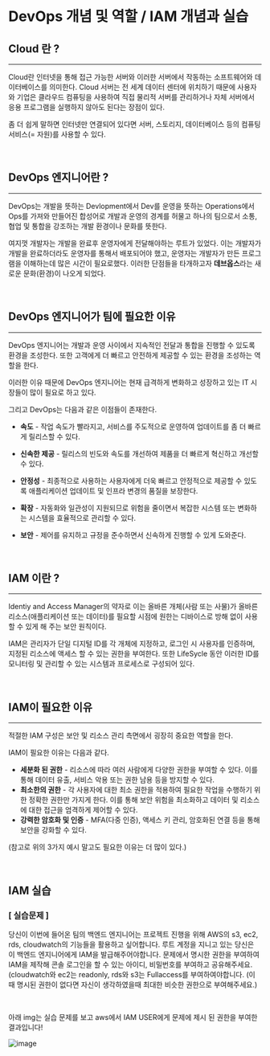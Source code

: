 # **DevOps 개념 및 역할 / IAM 개념과 실습**


## **Cloud 란 ?**
---
Cloud란 인터넷을 통해 접근 가능한 서버와 이러한 서버에서 작동하는 소프트웨어와 데이터베이스를 의미한다. Cloud 서버는 전 세계 데이터 센터에 위치하기 때문에 사용자와 기업은 클라우드 컴퓨팅을 사용하여 직접 물리적 서버를 관리하거나 자체 서버에서 응용 프로그램을 실행하지 않아도 된다는 장점이 있다.

좀 더 쉽게 말하면 인터넷만 연결되어 있다면 서버, 스토리지, 데이터베이스 등의 컴퓨팅 서비스(= 자원)를 사용할 수 있다.

<br>

## **DevOps 엔지니어란 ?**
---
DevOps는 개발을 뜻하는 Devlopment에서 Dev를 운영을 뜻하는 Operations에서 Ops를 가져와 만들어진 합성어로 개발과 운영의 경계를 허물고 하나의 팀으로서 소통, 협업 및 통합을 강조하는 개발 환경이나 문화를 뜻한다.

여지껏 개발자는 개발을 완료후 운영자에게 전달해야하는 루트가 있었다. 이는 개발자가 개발을 완료하더라도 운영자를 통해서 배포되어야 했고, 운영자는 개발자가 만든 프로그램을 이해하는데 많은 시간이 필요로했다. 이러한 단점들을 타개하고자 **데브옵스**라는 새로운 문화(환경)이 나오게 되었다.

<br>

## **DevOps 엔지니어가 팀에 필요한 이유**
---
DevOps 엔지니어는 개발과 운영 사이에서 지속적인 전달과 통합을 진행할 수 있도록 환경을 조성한다. 또한 고객에게 더 빠르고 안전하게 제공할 수 있는 환경을 조성하는 역할을 한다.

이러한 이유 때문에 DevOps 엔지니어는 현재 급격하게 변화하고 성장하고 있는 IT 시장들이 많이 필요로 하고 있다.

그리고 DevOps는 다음과 같은 이점들이 존재한다.

- **속도** - 작업 속도가 빨라지고, 서비스를 주도적으로 운영하여 업데이트를 좀 더 빠르게 릴리스할 수 있다.

- **신속한 제공** - 릴리스의 빈도와 속도를 개선하여 제품을 더 빠르게 혁신하고 개선할 수 있다.

- **안정성** - 최종적으로 사용하는 사용자에게 더욱 빠르고 안정적으로 제공할 수 있도록 애플리케이션 업데이트 및 인프라 변경의 품질을 보장한다.

- **확장** - 자동화와 일관성이 지원되므로 위험을 줄이면서 복잡한 시스템 또는 변화하는 시스템을 효율적으로 관리할 수 있다.

- **보안** - 제어를 유지하고 규정을 준수하면서 신속하게 진행할 수 있게 도와준다.

<br>

## **IAM 이란 ?**
---
Identiy and Access Manager의 약자로 이는 올바른 개체(사람 또는 사물)가 올바른 리소스(애플리케이션 또는 데이터)를 필요할 시점에 원한는 디바이스로 방해 없이 사용할 수 있게 해 주는 보안 원칙이다. 

IAM은 관리자가 단일 디지털 ID를 각 개체에 지정하고, 로그인 시 사용자를 인증하며, 지정된 리소스에 액세스 할 수 있는 권한을 부여한다. 또한 LifeSycle 동안 이러한 ID를 모니터링 및 관리할 수 있는 시스템과 프로세스로 구성되어 있다.

<br>

## **IAM이 필요한 이유**
---
적절한 IAM 구성은 보안 및 리소스 관리 측면에서 굉장히 중요한 역할을 한다.

IAM이 필요한 이유는 다음과 같다.

- **세분화 된 권한** - 리소스에 따라 여러 사람에게 다양한 권한을 부여할 수 있다. 이를 통해 데이터 유출, 서비스 악용 또는 권한 남용 등을 방지할 수 있다.
- **최소한의 권한** - 각 사용자에 대한 최소 권한을 적용하여 필요한 작업을 수행하기 위한 정확한 권한만 가지게 한다. 이를 통해 보안 위험을 최소화하고 데이터 및 리소스에 대한 접근을 엄격하게 제어할 수 있다.
- **강력한 암호화 및 인증** - MFA(다중 인증), 액세스 키 관리, 암호화된 연결 등을 통해 보안을 강화할 수 있다.

(참고로 위의 3가지 예시 말고도 필요한 이유는 더 많이 있다.) 

<br>

## **IAM 실습**

### [ **실습문제** ]

당신이 이번에 들어온 팀의 백엔드 엔지니어는 프로젝트 진행을 위해
AWS의 s3, ec2, rds, cloudwatch의 기능들을 활용하고 싶어합니다.
루트 계정을 지니고 있는 당신은 이 백엔드 엔지니어에게 IAM을 발급해주어야합니다.
문제에서 명시한 권한을 부여하여 IAM을 제작해 콘솔 로그인을 할 수 있는 아이디, 비밀번호를 부여하고 공유해주세요.(cloudwatch와 ec2는 readonly, rds와 s3는 Fullaccess를 부여하여야합니다.
(이때 명시된 권한이 없다면 자신이 생각하였을때 최대한 비슷한 권한으로 부여해주세요.)


<br>


아래 img는 실습 문제를 보고 aws에서 IAM USER에게 문제에 제시 된 권한을 부여한 결과입니다!

![image](https://github.com/MinnSeoo/DevOps-Study/assets/102645965/32184e34-23d4-4159-abc3-6dff14807e7e)
